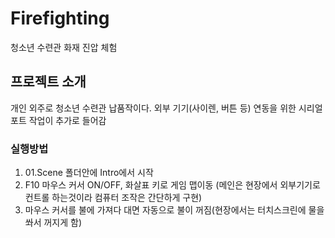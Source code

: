 # Firefighting
청소년 수련관 화재 진압 체험

## 프로젝트 소개
개인 외주로 청소년 수련관 납품작이다.
외부 기기(사이렌, 버튼 등) 연동을 위한 시리얼 포트 작업이 추가로 들어감

### 실행방법
1. 01.Scene 폴더안에 Intro에서 시작
2. F10 마우스 커서 ON/OFF, 화살표 키로 게임 맵이동 (메인은 현장에서 외부기기로 컨트롤 하는것이라 컴퓨터 조작은 간단하게 구현)
3. 마우스 커서를 불에 가져다 대면 자동으로 불이 꺼짐(현장에서는 터치스크린에 물을 쏴서 꺼지게 함)
